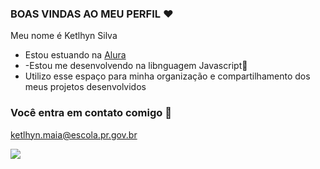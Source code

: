 ### BOAS VINDAS AO MEU PERFIL ♥️

Meu nome é Ketlhyn Silva 

- Estou estuando na [Alura](https://www.alura.com.br)
- -Estou me desenvolvendo na libnguagem Javascript🌻
- Utilizo esse espaço para minha organização e compartilhamento dos meus projetos desenvolvidos

### Você entra em contato comigo 💮

ketlhyn.maia@escola.pr.gov.br

![](https://tenor.com/pt-BR/view/cat-gif-26367573)
